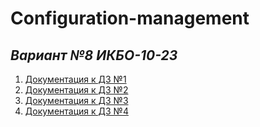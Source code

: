 # Configuration-management
*Вариант №8*
*ИКБО-10-23*
---
1. [Документация к ДЗ №1](Homework_1/readme.md)
2. [Документация к ДЗ №2](Homework_2/readme.md)
3. [Документация к ДЗ №3](Homework_3/readme.md)
4. [Документация к ДЗ №4](Homework_4/readme.md)